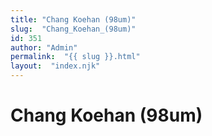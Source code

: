 ```yaml
---
title: "Chang Koehan (98um)"
slug:  "Chang_Koehan_(98um)"
id: 351
author: "Admin"
permalink:  "{{ slug }}.html"
layout:  "index.njk"
---
```


# Chang Koehan (98um)
